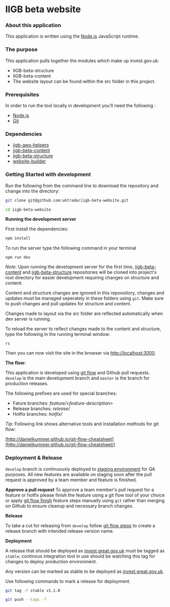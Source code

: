 
IIGB beta website
=====================

### About this application

This application is written using the [Node.js](https://nodejs.org/en/) JavaScript runtime.

### The purpose

This application pulls together the modules which make up invest.gov.uk:

- IIGB-beta-structure
- IIGB-beta-content
- The website layout can be found within the src folder in this project.

### Prerequisites

In order to run the tool locally in development you'll need the following :

- [Node.js](https://nodejs.org/en/)
- [Git](https://git-scm.com/downloads) 

### Dependencies

- [iigb-aws-helpers](https://github.com/uktrade/iigb-aws-helpers)
- [iigb-beta-content](https://github.com/uktrade/iigb-beta-content)
- [iigb-beta-structure](https://github.com/uktrade/iigb-beta-structure)
- [website-builder](https://github.com/uktrade/website-builder)

### Getting Started with development

Run the following from the command line to download the repository and change into the directory:

```bash
git clone git@github.com:uktrade/iigb-beta-website.git

cd iigb-beta-website
```

**Running the development server**

First install the dependencies:

```bash
npm install
```

To run the server type the following command in your terminal

```
npm run dev
```

*Note:* Upon running the development server for the first time, [iigb-beta-content](https://github.com/uktrade/iigb-beta-content) and [iigb-beta-structure](https://github.com/uktrade/iigb-beta-structure) repositories will be cloned into project's root directory for easier development requiring changes on structure and content. 

Content and structure changes are ignored in this repoository, changes and updates must be managed seperately in these folders using `git`. Make sure to push changes and pull updates for structure and content.

Changes made to layout via the src folder are reflected automatically when dev server is running.

To reload the server to reflect changes made to the content and structure, type the following in the running terminal window:

```
rs
```

Then you can now visit the site in the browser via [http://localhost:3000](http://localhost:3000).

**The flow:**

This application is developed using [git flow](http://nvie.com/posts/a-successful-git-branching-model/) and Github pull requests. `develop` is the main development branch and `master` is the branch for production releases.

The following prefixes are used for special branches:

- Fature branches: *feature/\<feature-description\>*
- Release branches: *release/*
- Hotfix branches: *hotfix/*

*Tip:* Following link shows alternative tools and installation methods for git flow:

[http://danielkummer.github.io/git-flow-cheatsheet](http://danielkummer.github.io/git-flow-cheatsheet/)

### Deployment & Release

`develop` branch is continuously deployed to [staging environment](https://staging.invest.great.gov.uk/) for QA purposes. All new features are available on staging soon after the pull request is approved by a team member and feature is finished.

**Approve a pull request**
To approve a team member's pull request for a feature or hotfix please finish the feature using a git flow tool of your choice or apply [git flow finish](http://danielkummer.github.io/git-flow-cheatsheet/) feature steps manually using `git` rather than merging on Github to ensure cleanup and necessary branch changes.

**Release**

To take a cut for releasing from `develop` follow [git flow steps](http://danielkummer.github.io/git-flow-cheatsheet/) to create a release branch with intended release version name.

**Deployment**

A release that should be deployed as [invest.great.gov.uk](https://invest.great.gov.uk/) must be tagged as `stable`; continous integration tool in use should be watching this tag for changes to deploy production environment. 

Any version can be marked as stable to be deployed as [invest.great.gov.uk](https://invest.great.gov.uk/).

Use following commands to mark a release for deployment.

```bash
git tag -f stable v1.1.0

git push --tags -f
```
